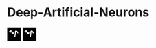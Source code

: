# Deep-Artificial-Neurons
![](https://github.com/bbc1183/Deep-Artificial-Neurons/blob/main/CL_sequence_GIF.gif) ![](https://github.com/bbc1183/Deep-Artificial-Neurons/blob/main/CL_sequence_GIF.gif)
